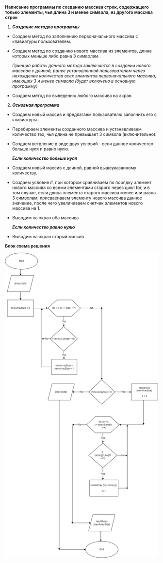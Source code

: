 __Написание программы по созданию массива строк, содержащего только элементы, чья длина 3 и менее символа, из другого массива строк__

1. _**Создание методов программы**_

* Создаем метод по заполнению первоначального массива с клавиатуры пользователем.

* Создаем метод по созданию нового массива из элементов, длина которых меньше либо равна 3 символам.

    _Принцип работы данного метода заключается в создании нового массива с длиной, ранее установленной пользователем через нахождение количества всех элементов первоначального массива, имеющих 3 и менее символа (будет включено в основную программу)_

* Создаем метод по выведению любого массива на экран.

2. _**Основная программа**_

* Создаем новый массив и предлагаем пользователю заполнить его с клавиатуры.

* Перебираем элементы созданного массива и устанавливаем количество тех, чья длина не превышает 3 символа (включительно).

* Создаем ветвление в виде двух условий - если данное количество больше нуля и равно нулю.

    _**Если количество больше нуля**_

* Создаем новый массив с длиной, равной вышеуказанному количеству.

* Создаем условие if, при котором сравниваем по порядку элемент нового массива со всеми элементами старого через цикл for, и в том случае, если длина элемента старого массива менее или равна 3 символам, присваеиваем элементу нового массива данное значение, после чего увеличиваем счетчик элементов нового массива на 1.

* Выводим на экран оба массива

    _**Если количество равно нулю**_

* Выводим на экран старый массив

__Блок схема решения__

![](diagram.jpg)